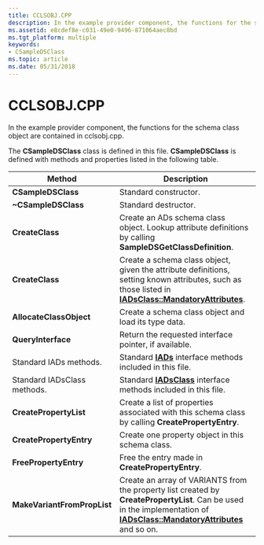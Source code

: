 ```yaml
---
title: CCLSOBJ.CPP
description: In the example provider component, the functions for the schema class object are contained in cclsobj.cpp.
ms.assetid: e8cdef8e-c031-49e0-9496-871064aec8bd
ms.tgt_platform: multiple
keywords:
- CSampleDSClass
ms.topic: article
ms.date: 05/31/2018
---
```


# CCLSOBJ.CPP

In the example provider component, the functions for the schema class object are contained in cclsobj.cpp.

The **CSampleDSClass** class is defined in this file. **CSampleDSClass** is defined with methods and properties listed in the following table.



| Method                      | Description                                                                                                                                                                                                |
|-----------------------------|------------------------------------------------------------------------------------------------------------------------------------------------------------------------------------------------------------|
| **CSampleDSClass**          | Standard constructor.                                                                                                                                                                                      |
| **~CSampleDSClass**         | Standard destructor.                                                                                                                                                                                       |
| **CreateClass**             | Create an ADs schema class object. Lookup attribute definitions by calling **SampleDSGetClassDefinition**.                                                                                                 |
| **CreateClass**             | Create a schema class object, given the attribute definitions, setting known attributes, such as those listed in [**IADsClass::MandatoryAttributes**](iadsclass-property-methods.md).                     |
| **AllocateClassObject**     | Create a schema class object and load its type data.                                                                                                                                                       |
| **QueryInterface**          | Return the requested interface pointer, if available.                                                                                                                                                      |
| Standard IADs methods.      | Standard [**IADs**](/windows/desktop/api/Iads/nn-iads-iads) interface methods included in this file.                                                                                                                                     |
| Standard IADsClass methods. | Standard [**IADsClass**](/windows/desktop/api/Iads/nn-iads-iadsclass) interface methods included in this file.                                                                                                                           |
| **CreatePropertyList**      | Create a list of properties associated with this schema class by calling **CreatePropertyEntry**.                                                                                                          |
| **CreatePropertyEntry**     | Create one property object in this schema class.                                                                                                                                                           |
| **FreePropertyEntry**       | Free the entry made in **CreatePropertyEntry**.                                                                                                                                                            |
| **MakeVariantFromPropList** | Create an array of VARIANTS from the property list created by **CreatePropertyList**. Can be used in the implementation of [**IADsClass::MandatoryAttributes**](iadsclass-property-methods.md) and so on. |



 

 

 




